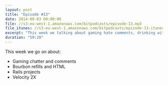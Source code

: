 ```yaml
---
layout: post
title: "Episode #13"
date: 2014-09-03 00:00:00
file: //s3-eu-west-1.amazonaws.com/bitpodcasts/episode-13.mp3
file_itunes: //s3-eu-west-1.amazonaws.com/bitpodcasts/episode-13-itunes.m4a
excerpt: "This week we talking about gaming hate comments, drinking with Rails and Velocity."
duration: "59:20"
---
```


This week we go on about:

* Gaming chatter and comments
* Bourbon refills and HTML
* Rails projects
* Velocity 2X
